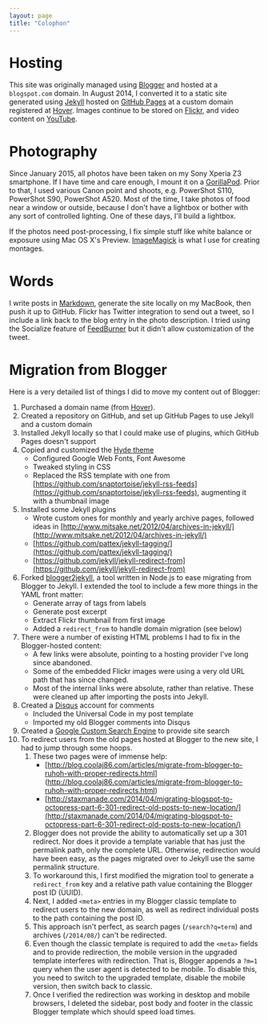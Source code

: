 ```yaml
---
layout: page
title: "Colophon"
---
```

# Hosting

This site was originally managed using [Blogger][] and hosted at a
<code>blogspot.com</code> domain. In August 2014, I converted it
to a static site generated 
using [Jekyll][] hosted on [GitHub Pages][] at a custom domain
registered at [Hover][]. Images continue to be stored on [Flickr][], and
video content on [YouTube][]. 

# Photography

Since January 2015, all photos have been taken on my Sony Xperia
Z3 smartphone. If I have time and care enough, I mount it on a
[GorillaPod][]. Prior to that, I used various Canon point and
shoots, e.g. PowerShot S110, PowerShot S90, PowerShot A520.  Most
of the time, I take photos of food near a window or outside, because
I don't have a lightbox or bother with any sort of controlled
lighting. One of these days, I'll build a lightbox.

If the photos need post-processing, I fix simple stuff like white balance
or exposure using Mac OS X's Preview. [ImageMagick][] is what I use for 
creating montages. 

# Words

I write posts in [Markdown][], generate the site locally on my MacBook, 
then push it up to GitHub. Flickr has Twitter integration to send out a 
tweet, so I include a link back to the blog entry in the photo
description. I tried using the Socialize feature of [FeedBurner][] but
it didn't allow customization of the tweet. 

# Migration from Blogger

Here is a very detailed list of things I did to move my content out of
Blogger:

1. Purchased a domain name (from [Hover][]).
1. Created a repository on GitHub, and set up GitHub Pages to use Jekyll
and a custom domain
1. Installed Jekyll locally so that I could make use of plugins, which
GitHub Pages doesn't support
1. Copied and customized the [Hyde theme](http://hyde.getpoole.com/) 
    - Configured Google Web Fonts, Font Awesome
    - Tweaked styling in CSS
    - Replaced the RSS template with one from
[https://github.com/snaptortoise/jekyll-rss-feeds](https://github.com/snaptortoise/jekyll-rss-feeds), augmenting it with a thumbnail image
1. Installed some Jekyll plugins 
    - Wrote custom ones for monthly and yearly archive pages, followed ideas in
[http://www.mitsake.net/2012/04/archives-in-jekyll/](http://www.mitsake.net/2012/04/archives-in-jekyll/)
    - [https://github.com/pattex/jekyll-tagging/](https://github.com/pattex/jekyll-tagging/)
    - [https://github.com/jekyll/jekyll-redirect-from](https://github.com/jekyll/jekyll-redirect-from)
1. Forked [blogger2jekyll](https://github.com/efung/blogger2jekyll), a tool
written in Node.js to ease migrating from Blogger to Jekyll. I extended
the tool to include a few more things in the YAML front matter:
    - Generate array of tags from labels
    - Generate post excerpt
    - Extract Flickr thumbnail from first image
    - Added a `redirect_from` to handle domain migration (see below)
1. There were a number of existing HTML problems I had to fix in the
Blogger-hosted content:
    - A few links were absolute, pointing to a hosting provider I've long
since abandoned.
    - Some of the embedded Flickr images were using a very old URL path
that has since changed.
    - Most of the internal links were absolute, rather than relative.
These were cleaned up after importing the posts into Jekyll.
1. Created a [Disqus][] account for comments
    - Included the Universal Code in my post template
    - Imported my old Blogger comments into Disqus
1. Created a [Google Custom Search Engine][] to provide site search
1. To redirect users from the old pages hosted at Blogger to the new
site, I had to jump through some hoops. 
    1. These two pages were of immense help:
        - [http://blog.coolaj86.com/articles/migrate-from-blogger-to-ruhoh-with-proper-redirects.html]
(http://blog.coolaj86.com/articles/migrate-from-blogger-to-ruhoh-with-proper-redirects.html)
        - [http://staxmanade.com/2014/04/migrating-blogspot-to-octopress-part-6-301-redirect-old-posts-to-new-location/](http://staxmanade.com/2014/04/migrating-blogspot-to-octopress-part-6-301-redirect-old-posts-to-new-location/)
    2. Blogger does not provide the ability to automatically set up a
301 redirect. Nor does it provide a template variable that has just the
permalink path, only the complete URL. Otherwise, redirection would have
been easy, as the pages migrated over to Jekyll use the same permalink
structure.
    3. To workaround this, I first modified the migration tool to 
generate a `redirect_from` key and a relative path value containing the 
Blogger post ID (UUID).
    4. Next, I added `<meta>` entries in my Blogger classic template to
redirect users to the new domain, as well as redirect individual posts
to the path containing the post ID.
    5. This approach isn't perfect, as search pages (`/search?q=term`)
and archives (`/2014/08/`) can't be redirected.
    6. Even though the classic template is required to add the `<meta>`
fields and to provide redirection, the mobile version in the upgraded
template interferes with redirection. That is, Blogger 
appends a `?m=1` query when the user agent is detected to
be mobile. To disable this, you need to switch to the upgraded template,
disable the mobile version, then switch back to classic.
    7. Once I verified the redirection was working in desktop and mobile
browsers, I deleted the sidebar, post body and footer in the classic 
Blogger template which should speed load times.

[Blogger]: http://blogger.com/ "Blogger"
[Flickr]:  http://flickr.com/  "Flickr"
[Jekyll]:  http://jekyllrb.com/  "Jekyll"
[GitHub Pages]:  https://pages.github.com/ "GitHub Pages"
[YouTube]: https://www.youtube.com/ "YouTube"
[Markdown]: http://daringfireball.net/projects/markdown/ "Markdown"
[Hover]: http://www.hover.com/ "Hover"
[Feedburner]: http://www.feedburner.com/ "Feedburner"
[Disqus]: http://www.disqus.com/ "Disqus"
[GorillaPod]: http://joby.com/griptight-gorillapod-stand "GorillaPod"
[Google Custom Search Engine]: https://www.google.com/cse/ "Google CSE"
[ImageMagick]: http://www.imagemagick.org/ "ImageMagick"
